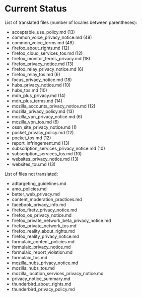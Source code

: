 # Current Status

List of translated files (number of locales between parentheses):
* acceptable_use_policy.md (13)
* common_voice_privacy_notice.md (49)
* common_voice_terms.md (49)
* firefox_about_rights.md (12)
* firefox_cloud_services_tos.md (12)
* firefox_monitor_terms_privacy.md (18)
* firefox_privacy_notice.md (13)
* firefox_relay_privacy_notice.md (6)
* firefox_relay_tos.md (6)
* focus_privacy_notice.md (18)
* hubs_privacy_notice.md (10)
* hubs_tos.md (10)
* mdn_plus_privacy.md (14)
* mdn_plus_terms.md (14)
* mozilla_accounts_privacy_notice.md (12)
* mozilla_privacy_policy.md (13)
* mozilla_vpn_privacy_notice.md (6)
* mozilla_vpn_tos.md (6)
* ossn_site_privacy_notice.md (1)
* pocket_privacy_policy.md (12)
* pocket_tos.md (12)
* report_infringement.md (13)
* subscription_services_privacy_notice.md (10)
* subscription_services_tos.md (10)
* websites_privacy_notice.md (13)
* websites_tou.md (13)

List of files not translated:
* adtargeting_guidelines.md
* amo_policies.md
* better_web_privacy.md
* content_moderation_practices.md
* facebook_privacy_info.md
* firefox_firetv_privacy_notice.md
* firefox_os_privacy_notice.md
* firefox_private_network_beta_privacy_notice.md
* firefox_private_network_tos.md
* firefox_reality_about_rights.md
* firefox_reality_privacy_notice.md
* formulaic_content_policies.md
* formulaic_privacy_notice.md
* formulaic_report_violation.md
* formulaic_tos.md
* mozilla_hubs_privacy_notice.md
* mozilla_hubs_tos.md
* mozilla_location_services_privacy_notice.md
* privacy_notice_summary.md
* thunderbird_about_rights.md
* thunderbird_privacy_policy.md